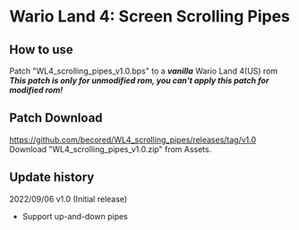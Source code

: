 # Wario Land 4: Screen Scrolling Pipes

## How to use
Patch "WL4_scrolling_pipes_v1.0.bps" to a ***vanilla*** Wario Land 4(US) rom  
***This patch is only for unmodified rom, you can't apply this patch for modified rom!***  
  
## Patch Download
https://github.com/becored/WL4_scrolling_pipes/releases/tag/v1.0  
Download "WL4_scrolling_pipes_v1.0.zip" from Assets.  
  
## Update history
2022/09/06 v1.0 (Initial release)
- Support up-and-down pipes
